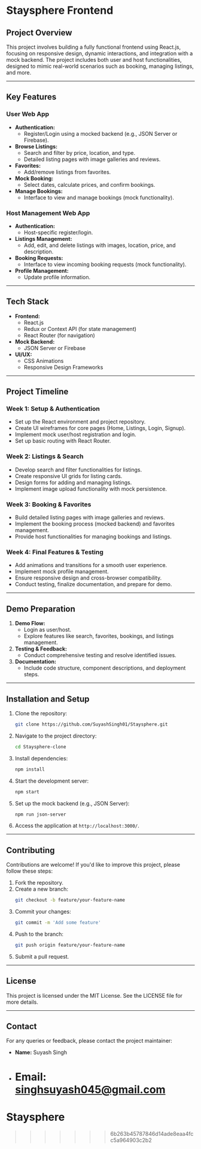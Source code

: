 # Staysphere Frontend

## **Project Overview**

This project involves building a fully functional frontend using React.js, focusing on responsive design, dynamic interactions, and integration with a mock backend. The project includes both user and host functionalities, designed to mimic real-world scenarios such as booking, managing listings, and more.

---

## **Key Features**

### **User Web App**

- **Authentication:**
  - Register/Login using a mocked backend (e.g., JSON Server or Firebase).
- **Browse Listings:**
  - Search and filter by price, location, and type.
  - Detailed listing pages with image galleries and reviews.
- **Favorites:**
  - Add/remove listings from favorites.
- **Mock Booking:**
  - Select dates, calculate prices, and confirm bookings.
- **Manage Bookings:**
  - Interface to view and manage bookings (mock functionality).

### **Host Management Web App**

- **Authentication:**
  - Host-specific register/login.
- **Listings Management:**
  - Add, edit, and delete listings with images, location, price, and description.
- **Booking Requests:**
  - Interface to view incoming booking requests (mock functionality).
- **Profile Management:**
  - Update profile information.

---

## **Tech Stack**

- **Frontend:**
  - React.js
  - Redux or Context API (for state management)
  - React Router (for navigation)
- **Mock Backend:**
  - JSON Server or Firebase
- **UI/UX:**
  - CSS Animations
  - Responsive Design Frameworks

---

## **Project Timeline**

### **Week 1: Setup & Authentication**

- Set up the React environment and project repository.
- Create UI wireframes for core pages (Home, Listings, Login, Signup).
- Implement mock user/host registration and login.
- Set up basic routing with React Router.

### **Week 2: Listings & Search**

- Develop search and filter functionalities for listings.
- Create responsive UI grids for listing cards.
- Design forms for adding and managing listings.
- Implement image upload functionality with mock persistence.

### **Week 3: Booking & Favorites**

- Build detailed listing pages with image galleries and reviews.
- Implement the booking process (mocked backend) and favorites management.
- Provide host functionalities for managing bookings and listings.

### **Week 4: Final Features & Testing**

- Add animations and transitions for a smooth user experience.
- Implement mock profile management.
- Ensure responsive design and cross-browser compatibility.
- Conduct testing, finalize documentation, and prepare for demo.

---

## **Demo Preparation**

1. **Demo Flow:**
   - Login as user/host.
   - Explore features like search, favorites, bookings, and listings management.
2. **Testing & Feedback:**
   - Conduct comprehensive testing and resolve identified issues.
3. **Documentation:**
   - Include code structure, component descriptions, and deployment steps.

---

## **Installation and Setup**

1. Clone the repository:
   ```bash
   git clone https://github.com/SuyashSingh01/Staysphere.git
   ```
2. Navigate to the project directory:
   ```bash
   cd Staysphere-clone
   ```
3. Install dependencies:
   ```bash
   npm install
   ```
4. Start the development server:
   ```bash
   npm start
   ```
5. Set up the mock backend (e.g., JSON Server):
   ```bash
   npm run json-server
   ```
6. Access the application at `http://localhost:3000/`.

---

## **Contributing**

Contributions are welcome! If you'd like to improve this project, please follow these steps:

1. Fork the repository.
2. Create a new branch:
   ```bash
   git checkout -b feature/your-feature-name
   ```
3. Commit your changes:
   ```bash
   git commit -m 'Add some feature'
   ```
4. Push to the branch:
   ```bash
   git push origin feature/your-feature-name
   ```
5. Submit a pull request.

---

## **License**

This project is licensed under the MIT License. See the LICENSE file for more details.

---

## **Contact**

For any queries or feedback, please contact the project maintainer:

- **Name:** Suyash Singh
- # **Email:** singhsuyash045@gmail.com

# Staysphere

> > > > > > > 6b263b45787846d14ade8eaa4fcc5a964903c2b2
